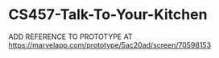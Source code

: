 # CS457-Talk-To-Your-Kitchen
ADD REFERENCE TO PROTOTYPE AT https://marvelapp.com/prototype/5ac20ad/screen/70598153

